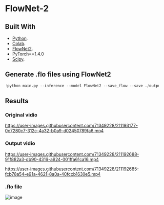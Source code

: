 # FlowNet-2

## Built With

* [Python](https://www.python.org/).
* [Colab](https://colab.research.google.com/).
* [FlowNet2](https://drive.google.com/file/d/1hF8vS6YeHkx3j2pfCeQqqZGwA_PJq_Da/view).
* [PyTorch==1.4.0](https://pytorch.org/)
* [Scipy](https://docs.scipy.org/doc/scipy/).

## Generate .flo files using FlowNet2
```Python
!python main.py --inference --model FlowNet2 --save_flow --save ./output --inference_dataset ImagesFromFolder --inference_dataset_root ./frames/ --resume ./Flow.tar
```

## Results 
### Original vidio
https://user-images.githubusercontent.com/71349228/211193177-0c7280c7-312c-4a32-b0a9-d02450789fa6.mp4

### Output vidio
https://user-images.githubusercontent.com/71349228/211192688-91f882a3-db90-4316-a924-001ffa61ca16.mp4

https://user-images.githubusercontent.com/71349228/211192685-fcb78a54-e91a-4621-8a0a-40fccb1630e5.mp4

### .flo file 
 
![image](https://user-images.githubusercontent.com/71349228/211192880-032b3892-4035-44fe-90e3-f4a9f8c5b8f9.png)

















